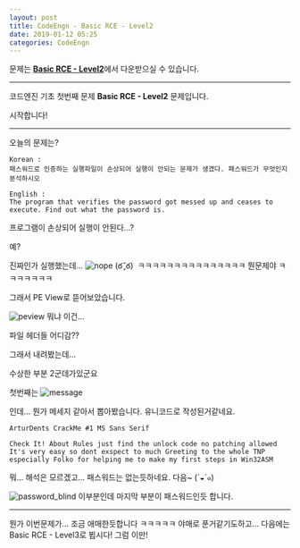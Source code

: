 ```yaml
---
layout: post
title: CodeEngn - Basic RCE - Level2
date: 2019-01-12 05:25
categories: CodeEngn
---
```

문제는 [**Basic RCE - Level2**](https://codeengn.com/challenges/basic/02)에서 
다운받으실 수 있습니다.
* * *
코드엔진 기초 첫번째 문제
**Basic RCE - Level2**
문제입니다.

시작합니다!

* * *

오늘의 문제는?

```
Korean : 
패스워드로 인증하는 실행파일이 손상되어 실행이 안되는 문제가 생겼다. 패스워드가 무엇인지 분석하시오 

English : 
The program that verifies the password got messed up and ceases to execute. Find out what the password is. 
```

프로그램이 손상되어 실행이 안된다...?

예?

진짜인가 실행했는데...
![nope](https://user-images.githubusercontent.com/46376448/51057078-e602f580-1627-11e9-89e5-338a65667245.png)
(ఠ ̥̆ ఠ) 
ㅋㅋㅋㅋㅋㅋㅋㅋㅋㅋㅋㅋㅋㅋㅋ 뭔문제야 ㅋㅋㅋㅋㅋㅋㅋ

그래서 PE View로 뜯어보았습니다.

![peview](https://user-images.githubusercontent.com/46376448/51057323-9e309e00-1628-11e9-91ef-dccbeaeda072.JPG)
뭐냐 이건...

파일 헤더들 어디감??

그래서 내려봤는데...

수상한 부분 2군데가있군요

첫번째는
![message](https://user-images.githubusercontent.com/46376448/51057430-ed76ce80-1628-11e9-8dff-0c90452db5a6.JPG)

인데... 뭔가 메세지 같아서 뽑아봤습니다. 유니코드로 작성된거같네요.

```
ArturDents CrackMe #1 MS Sans Serif 

Check It! About Rules just find the unlock code no patching allowed
It's very easy so dont exspect to much Greeting to the whole TNP
especially Folko for helping me to make my first steps in Win32ASM
```
뭐... 해석은 모르겠고... 패스워드는 없는듯하네요.
다음~ (´◒`๑)

![password_blind](https://user-images.githubusercontent.com/46376448/51057594-6d9d3400-1629-11e9-9181-383e6db71b94.png)
이부분인데 마지막 부분이 패스워드인듯 합니다. 

* * *

뭔가 이번문제가... 조금 애매한듯합니다 ㅋㅋㅋㅋㅋ 야매로 푼거같기도하고...
다음에는 Basic RCE - Level3로 뵙시다! 그럼 이만!
